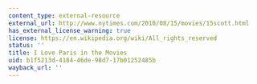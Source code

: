 ```yaml
---
content_type: external-resource
external_url: http://www.nytimes.com/2010/08/15/movies/15scott.html
has_external_license_warning: true
license: https://en.wikipedia.org/wiki/All_rights_reserved
status: ''
title: I Love Paris in the Movies
uid: b1f5213d-4184-46de-98d7-17b01252485b
wayback_url: ''
---
```

